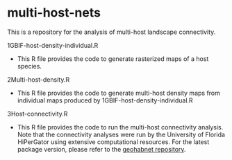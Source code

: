 # multi-host-nets
This is a repository for the analysis of multi-host landscape connectivity.

1GBIF-host-density-individual.R 

* This R file provides the code to generate rasterized maps of a host species.

2Multi-host-density.R
  
* This R file provides the code to generate multi-host density maps from individual maps produced by 1GBIF-host-density-individual.R

3Host-connectivity.R

* This R file provides the code to run the multi-host connectivity analysis. Note that the connectivity analyses were run by the University of Florida HiPerGator using extensive computational resources. For the latest package version, please refer to the [geohabnet repository](https://github.com/GarrettLab/HabitatConnectivity).

